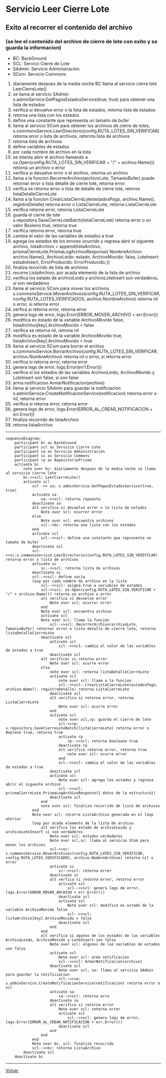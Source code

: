 # Servicio Leer Cierre Lote

## Exito al recorrer el contenido del archivo

### (se lee el contenido del archivo de cierre de lote con exito y se guarda la informacion)
- BC: BackGround
- SCL: Servico Cierre de Lote
- SAdmin: Servicio Administración
- SCom: Servicio Commons
1. diariamente despues de la media noche BC llama al servicio cierre lote LeerCierreLote()
2. se llama al servicio SAdmin  s.adminService.GetPagosEstadosService(true, true) para obtener una lista de estados
3. verifica si devuelve error o la lista de estados, retorna lista de estados 
4. retorna una lista con los estados
5. define una constante que representa un tamaño de bufer
6. llama al servicio SCom para obtener los archivos de cierre de lotes, s.commonsService.LeerDirectorio(config.RUTA_LOTES_SIN_VERIFICAR) retorna error o lista de archivos, retornta lista de archivos
7. retorna lista de archivos
8. define variables de estados
9. por cada nombre de archivo en la lista
10. se intenta abrir el archivo llamando a os.Open(config.RUTA_LOTES_SIN_VERIFICAR + "/" + archivo.Name()) retorna un archivo o error
11. verifica si devuelve error o el archivo, retorna un archivo
12. llama a la funcion RecorrerArchivo(archivoLote, TamanioBufer) puede retornar error o lista detalle de cierre lote, retorna error
13. verifca se retorno error o lista de detalle de cierre lote, retorna listaDetalleCierreLote
14. llama a la funcion CrearListaCierreLote(estadosPago, archivo.Name(), registroDetalle) retorna error o ListaCierreLote, retorna ListaCierreLote
15. verifica retorna error, retorna ListaCierreLote
16. guarda el cierre de lote s.repository.SaveCierreLoteBatch(listaCierreLote) retorna error o un valor Booleno true, retorna true
17. verifica retorna error, retorna true
18. cambia el valor de las variables de estados a true
19. agrega los estados de los errores ocurrido y regresa abrir el siguente archivo, listaArchivo = append(listaArchivo, prismaCierreLote.PrismaLogArchivoResponse{ NombreArchivo: archivo.Name(), ArchivoLeido: estado, ArchivoMovido: false, LoteInsert: estadoInsert, ErrorProducido: ErrorProducido,})
18. finaliza recorrido de lista de archivos
19. recorre ListaArchivo, por acada elemento de la lista de archivo
20. verifica los estado de archivoLeido y archivoLoteInsert son verdaderos, si son verdaderos
21. llama al servicio SCom para mover los archivos s.commonsService.MoverArchivos(config.RUTA_LOTES_SIN_VERIFICAR, config.RUTA_LOTES_VERIFICADOS, archivo.NombreArchivo) retorna nil o error, si retorna error
22. verfica si retorna error, retorna error
22. genera logs de error, logs.Error(ERROR_MOVER_ARCHIVO + err.Error())
23. modifica es estado de la variable ArchivoMovido false, listaArchivo[key].ArchivoMovido = false
24. verifica se retorna nil, retrona nil
25. modifica es estado de la variable ArchivoMovido true, listaArchivo[key].ArchivoMovido = true
26. llama al servicio SCom para borrar el archivo s.commonsService.BorrarArchivo(config.RUTA_LOTES_SIN_VERIFICAR, archivo.NombreArchivo) retorna nil o error, si retorna error
27. verifica si retorna error, retorna error
28. genera logs de error, logs.Error(err1.Error())
29. verifica si los estados de las variables ArchivoLeido, ArchivoMovido y LoteInsert son false, si son false
30. arma notificacion  ArmarNotificacion(archivo)
31. llama al servicio SAdmin para guardar la notificiacion s.adminService.CreateNotificacionService(notificacion) retorna error o nil, retorna error
32. verifica si retorna error, retorna error
33. genera logs de error, logs.Error(ERROR_AL_CREAR_NOTIFICACION + err.Error())
24. finaliza recorrido de listaArchivo
35. retorna listaArchivo
***
```mermaid
sequenceDiagram;
    participant bc as BackGround
    participant scl as Servicio Cierre Lote
    participant sa as Servicio Administración
    participant sc as Servicio Commons
    participant rp as RepositorioPrisma
    activate bc
        note over bc: diariamente despues de la media noche se llama al servicio cierre lote
        bc->>scl: LeerCierreLote()
        activate scl
            scl ->> sa: s.adminService.GetPagosEstadosService(true, true)
            activate sa
                sa-->>scl: retorna repuesta
            deactivate sa
            alt verifica si devuelve error o la lista de estados
                Note over scl: ocurrer error
            else
                Note over scl: encuentra archivos
                scl-->bc: retorna una lista con los estados
            end
            activate scl
                scl-->>scl: define una constante que representa un tamaño de bufer
            deactivate scl
            scl->>sc:s.commonsService.LeerDirectorio(config.RUTA_LOTES_SIN_VERIFICAR) retorna error o lista de archivos
            activate sc
                sc-->>scl: retorna lista de archivos
            deactivate sc
            scl-->>scl: define varia
            loop por cada nombre de archivo en la lista
                scl-->>scl: asigna true a variables de estados
                scl->>scl: os.Open(config.RUTA_LOTES_SIN_VERIFICAR + "/" + archivo.Name()) retorna un archivo o error
                alt verifica si devuelve error
                    Note over scl: ocurrer error
                end
                Note over scl: encuentra archivo
                activate scl
                Note over scl: llama la función
                    scl-->>scl: RecorrerArchivo(archivoLote, TamanioBufer) retornar error o lista detalle de cierre lote, retorna listaDetalleCierreLote
                deactivate scl
                    activate scl
                        scl-->>scl: cambia el valor de las variables de estados a true
                    deactivate scl
                alt verificar si retorna error
                    Note over scl: ocurre error                    
                else
                    note over scl: retorna listaDetalleCierreLote
                    activate scl
                        note over scl: llama a la funcion 
                        scl-->>scl: CrearListaCierreLote(estadosPago, archivo.Name(), registroDetalle) retorna ListaCierreLote
                    deactivate scl
                    alt verifica si retorna error, retorna ListaCierreLote
                        Note over scl: ocurre error
                    end
                    activate scl
                        note over scl,rp: guarda el cierre de lote
                        scl->>rp: s.repository.SaveCierreLoteBatch(listaCierreLote) retorna error o Booleno true, retorna true
                        activate rp
                            rp-->>scl: retorna booleano true
                        deactivate rp
                        alt verifica retorna error, retorna true
                            note over scl: ocurre error
                        end
                        scl-->>scl: cambia el valor de las variables de estados a true
                    deactivate scl
                    activate scl
                        Note over scl: agrega los estados y regresa abrir el siguente archivo
                        scl-->>scl: prismaCierreLote.PrismaLogArchivoResponse({ datos de la estructura})
                    deactivate scl  
                end
                note over scl: finaliza recorrido de lista de archivos
            end
            Note over scl: recorre ListaArchivo generada en el loop aterior
            loop por acada elemento de la lista de archivo
                alt verifica los estado de archivoLeido y archivoLoteInsert si son verdaderos
                    Note over scl: estados verdaderos
                    Note over scl,sc: llama al servicio SCom para mover los archivos
                    scl->>sc:  s.commonsService.MoverArchivos(config.RUTA_LOTES_SIN_VERIFICAR, config.RUTA_LOTES_VERIFICADOS, archivo.NombreArchivo) retorna nil o error
                    activate sc
                        sc-->>scl: retorna error
                    deactivate sc
                    alt verfica si retorna error, retorna error
                        activate scl
                            scl-->>scl: genera logs de error, logs.Error(ERROR_MOVER_ARCHIVO + err.Error())
                        deactivate scl
                        activate scl
                            Note over scl: modifica es estado de la variable ArchivoMovido false
                            scl-->>scl: listaArchivo[key].ArchivoMovido = false
                        deactivate scl                        
                    end
                end
                alt verifica si agunos de los estados de las variables ArchivoLeido, ArchivoMovido y LoteInsert son false
                    Note over scl: algunos de las variables de estados son falso
                    activate scl
                        Note over scl: arma notificacion  
                        scl-->>scl: ArmarNotificacion(archivo)
                    deactivate scl
                        Note over scl, sa: llama al servicio SAdmin para guardar la notificiacion  
                        scl-->>sa: s.adminService.CreateNotificacionService(notificacion) retorna error o nil 
                    activate sa
                        sa-->>scl: retorna erro
                    deactivate sa
                    alt verifica si retorna error
                        Note over scl: retorna error
                        activate scl
                            scl-->>scl: genera logs de error, logs.Error(ERROR_AL_CREAR_NOTIFICACION + err.Error())
                        deactivate scl
                    end
                end 
            end
            Note over bc, scl: finaliza recocrido
            scl-->>bc: retorna ListaArchivo
        deactivate scl
    deactivate bc
```
***
[Volver][URL-Volver]

[URL-Volver]: https://github.com/Corrientes-Telecomunicaciones/api_go_pasarela/blob/development/document/prisma/cierreloteprisma/01-servicio_archivo_Lote_externo.md

